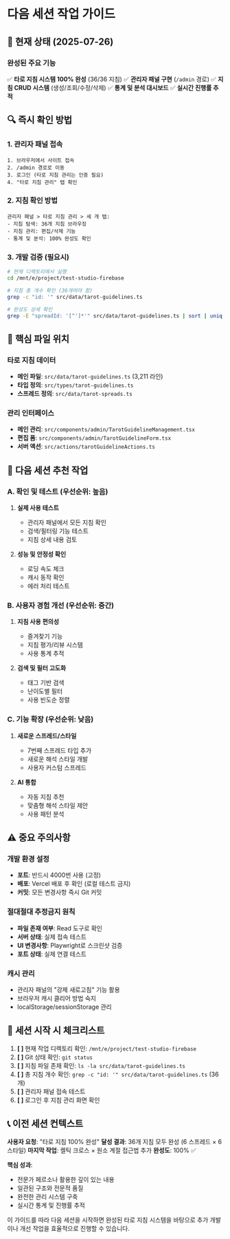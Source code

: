 # 다음 세션 작업 가이드

## 🚀 현재 상태 (2025-07-26)

### 완성된 주요 기능
✅ **타로 지침 시스템 100% 완성** (36/36 지침)
✅ **관리자 패널 구현** (`/admin` 경로)
✅ **지침 CRUD 시스템** (생성/조회/수정/삭제)
✅ **통계 및 분석 대시보드**
✅ **실시간 진행률 추적**

## 🔍 즉시 확인 방법

### 1. 관리자 패널 접속
```
1. 브라우저에서 사이트 접속
2. /admin 경로로 이동
3. 로그인 (타로 지침 관리는 인증 필요)
4. "타로 지침 관리" 탭 확인
```

### 2. 지침 확인 방법
```
관리자 패널 > 타로 지침 관리 > 세 개 탭:
- 지침 탐색: 36개 지침 브라우징
- 지침 관리: 편집/삭제 기능  
- 통계 및 분석: 100% 완성도 확인
```

### 3. 개발 검증 (필요시)
```bash
# 현재 디렉토리에서 실행
cd /mnt/e/project/test-studio-firebase

# 지침 총 개수 확인 (36개여야 함)
grep -c "id: '" src/data/tarot-guidelines.ts

# 완성도 상세 확인
grep -E "spreadId: '[^']*'" src/data/tarot-guidelines.ts | sort | uniq -c
```

## 📂 핵심 파일 위치

### 타로 지침 데이터
- **메인 파일**: `src/data/tarot-guidelines.ts` (3,211 라인)
- **타입 정의**: `src/types/tarot-guidelines.ts`
- **스프레드 정의**: `src/data/tarot-spreads.ts`

### 관리 인터페이스
- **메인 관리**: `src/components/admin/TarotGuidelineManagement.tsx`
- **편집 폼**: `src/components/admin/TarotGuidelineForm.tsx`
- **서버 액션**: `src/actions/tarotGuidelineActions.ts`

## 🎯 다음 세션 추천 작업

### A. 확인 및 테스트 (우선순위: 높음)
1. **실제 사용 테스트**
   - 관리자 패널에서 모든 지침 확인
   - 검색/필터링 기능 테스트
   - 지침 상세 내용 검토

2. **성능 및 안정성 확인**
   - 로딩 속도 체크
   - 캐시 동작 확인
   - 에러 처리 테스트

### B. 사용자 경험 개선 (우선순위: 중간)
1. **지침 사용 편의성**
   - 즐겨찾기 기능
   - 지침 평가/리뷰 시스템
   - 사용 통계 추적

2. **검색 및 필터 고도화**
   - 태그 기반 검색
   - 난이도별 필터
   - 사용 빈도순 정렬

### C. 기능 확장 (우선순위: 낮음)
1. **새로운 스프레드/스타일**
   - 7번째 스프레드 타입 추가
   - 새로운 해석 스타일 개발
   - 사용자 커스텀 스프레드

2. **AI 통합**
   - 자동 지침 추천
   - 맞춤형 해석 스타일 제안
   - 사용 패턴 분석

## ⚠️ 중요 주의사항

### 개발 환경 설정
- **포트**: 반드시 4000번 사용 (고정)
- **배포**: Vercel 배포 후 확인 (로컬 테스트 금지)
- **커밋**: 모든 변경사항 즉시 Git 커밋

### 절대절대 추정금지 원칙
- **파일 존재 여부**: Read 도구로 확인
- **서버 상태**: 실제 접속 테스트
- **UI 변경사항**: Playwright로 스크린샷 검증
- **포트 상태**: 실제 연결 테스트

### 캐시 관리
- 관리자 패널의 "강제 새로고침" 기능 활용
- 브라우저 캐시 클리어 방법 숙지
- localStorage/sessionStorage 관리

## 🔄 세션 시작 시 체크리스트

1. **[ ]** 현재 작업 디렉토리 확인: `/mnt/e/project/test-studio-firebase`
2. **[ ]** Git 상태 확인: `git status`
3. **[ ]** 지침 파일 존재 확인: `ls -la src/data/tarot-guidelines.ts`
4. **[ ]** 총 지침 개수 확인: `grep -c "id: '" src/data/tarot-guidelines.ts` (36개)
5. **[ ]** 관리자 패널 접속 테스트
6. **[ ]** 로그인 후 지침 관리 화면 확인

## 📞 이전 세션 컨텍스트

**사용자 요청**: "타로 지침 100% 완성"
**달성 결과**: 36개 지침 모두 완성 (6 스프레드 × 6 스타일)
**마지막 작업**: 켈틱 크로스 × 원소 계절 접근법 추가
**완성도**: 100% ✅

**핵심 성과**:
- 전문가 페르소나 활용한 깊이 있는 내용
- 일관된 구조와 전문적 품질
- 완전한 관리 시스템 구축
- 실시간 통계 및 진행률 추적

이 가이드를 따라 다음 세션을 시작하면 완성된 타로 지침 시스템을 바탕으로 추가 개발이나 개선 작업을 효율적으로 진행할 수 있습니다.